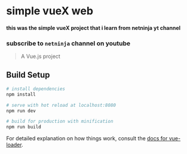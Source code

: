 # simple vueX web
#### this was the simple vueX project that i learn from netninja yt channel
### subscribe to `netninja` channel on youtube

> A Vue.js project

## Build Setup

``` bash
# install dependencies
npm install

# serve with hot reload at localhost:8080
npm run dev

# build for production with minification
npm run build
```

For detailed explanation on how things work, consult the [docs for vue-loader](http://vuejs.github.io/vue-loader).
